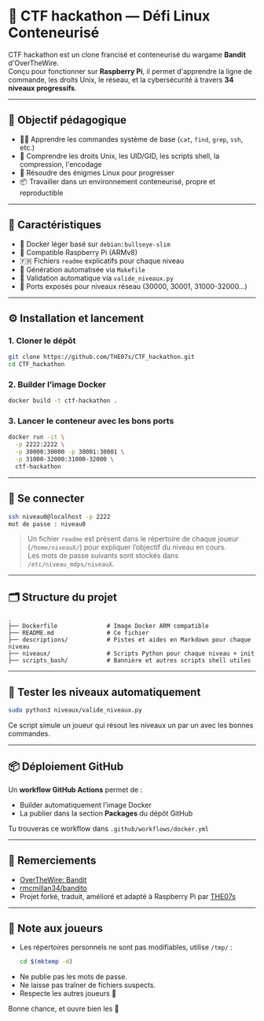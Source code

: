 # 🧩 CTF hackathon — Défi Linux Conteneurisé

CTF hackathon est un clone francisé et conteneurisé du wargame **Bandit** d'OverTheWire.  
Conçu pour fonctionner sur **Raspberry Pi**, il permet d'apprendre la ligne de commande, les droits Unix, le réseau, et la cybersécurité à travers **34 niveaux progressifs**.

---

## 🎯 Objectif pédagogique

- 👨‍💻 Apprendre les commandes système de base (`cat`, `find`, `grep`, `ssh`, etc.)
- 🔐 Comprendre les droits Unix, les UID/GID, les scripts shell, la compression, l'encodage
- 🧠 Résoudre des énigmes Linux pour progresser
- 📦 Travailler dans un environnement conteneurisé, propre et reproductible

---

## 🐧 Caractéristiques

- 🐳 Docker léger basé sur `debian:bullseye-slim`
- 🔧 Compatible Raspberry Pi (ARMv8)
- 🇫🇷 Fichiers `readme` explicatifs pour chaque niveau
- 🚀 Génération automatisée via `Makefile`
- 🧪 Validation automatique via `valide_niveaux.py`
- 🔁 Ports exposés pour niveaux réseau (30000, 30001, 31000-32000…)

---

## ⚙️ Installation et lancement

### 1. Cloner le dépôt

```bash
git clone https://github.com/THE07s/CTF_hackathon.git
cd CTF_hackathon
```

### 2. Builder l’image Docker

```bash
docker build -t ctf-hackathon .
```

### 3. Lancer le conteneur avec les bons ports

```bash
docker run -it \
  -p 2222:2222 \
  -p 30000:30000 -p 30001:30001 \
  -p 31000-32000:31000-32000 \
  ctf-hackathon
```

---

## 🔐 Se connecter

```bash
ssh niveau0@localhost -p 2222
mot de passe : niveau0
```

> Un fichier `readme` est présent dans le répertoire de chaque joueur (`/home/niveauX/`) pour expliquer l’objectif du niveau en cours.  
> Les mots de passe suivants sont stockés dans `/etc/niveau_mdps/niveauX`.

---

## 🗂️ Structure du projet

```
.
├── Dockerfile              # Image Docker ARM compatible
├── README.md               # Ce fichier
├── descriptions/           # Pistes et aides en Markdown pour chaque niveau
├── niveaux/                # Scripts Python pour chaque niveau + init
├── scripts_bash/           # Bannière et autres scripts shell utiles
```

---

## 🧪 Tester les niveaux automatiquement

```bash
sudo python3 niveaux/valide_niveaux.py
```

Ce script simule un joueur qui résout les niveaux un par un avec les bonnes commandes.

---

## 📦 Déploiement GitHub

Un **workflow GitHub Actions** permet de :

- Builder automatiquement l’image Docker
- La publier dans la section **Packages** du dépôt GitHub

Tu trouveras ce workflow dans `.github/workflows/docker.yml`

---

## 🙏 Remerciements

- [OverTheWire: Bandit](https://overthewire.org/wargames/bandit/)
- [rmcmillan34/bandito](https://github.com/rmcmillan34/bandito)
- Projet forké, traduit, amélioré et adapté à Raspberry Pi par [THE07s](https://github.com/THE07s)

---

## 🧠 Note aux joueurs

- Les répertoires personnels ne sont pas modifiables, utilise `/tmp/` :
  ```bash
  cd $(mktemp -d)
  ```
- Ne publie pas les mots de passe.
- Ne laisse pas traîner de fichiers suspects.
- Respecte les autres joueurs 🫶

Bonne chance, et ouvre bien les 👀
